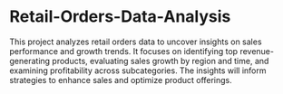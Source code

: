 # Retail-Orders-Data-Analysis
This project analyzes retail orders data to uncover insights on sales performance and growth trends. It focuses on identifying top revenue-generating products, evaluating sales growth by region and time, and examining profitability across subcategories. The insights will inform strategies to enhance sales and optimize product offerings.
